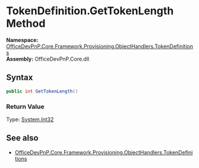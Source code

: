 # TokenDefinition.GetTokenLength Method  
**Namespace:** [OfficeDevPnP.Core.Framework.Provisioning.ObjectHandlers.TokenDefinitions](OfficeDevPnP.Core.Framework.Provisioning.ObjectHandlers.TokenDefinitions.md)  
**Assembly:** OfficeDevPnP.Core.dll  
## Syntax
```C#
public int GetTokenLength()
```
### Return Value
Type: [System.Int32](System.Int32.md)  

## See also
- [OfficeDevPnP.Core.Framework.Provisioning.ObjectHandlers.TokenDefinitions](OfficeDevPnP.Core.Framework.Provisioning.ObjectHandlers.TokenDefinitions.md)
